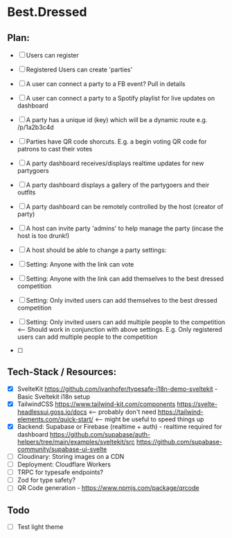 # Best.Dressed

## Plan:

- [ ] Users can register
- [ ] Registered Users can create 'parties'
- [ ] A user can connect a party to a FB event? Pull in details
- [ ] A user can connect a party to a Spotify playlist for live updates on dashboard
- [ ] A party has a unique id (key) which will be a dynamic route e.g. /p/1a2b3c4d
- [ ] Parties have QR code shorcuts. E.g. a begin voting QR code for patrons to cast their votes
- [ ] A party dashboard receives/displays realtime updates for new partygoers
- [ ] A party dashboard displays a gallery of the partygoers and their outfits
- [ ] A party dashboard can be remotely controlled by the host (creator of party)
- [ ] A host can invite party 'admins' to help manage the party (incase the host is too drunk!)

- [ ] A host should be able to change a party settings:
- [ ] Setting: Anyone with the link can vote
- [ ] Setting: Anyone with the link can add themselves to the best dressed competition
- [ ] Setting: Only invited users can add themselves to the best dressed competition
- [ ] Setting: Only invited users can add multiple people to the competition <-- Should work in conjunction with above settings. E.g. Only registered users can add multiple people to the competition
- [ ]

## Tech-Stack / Resources:

- [x] SvelteKit
      https://github.com/ivanhofer/typesafe-i18n-demo-sveltekit - Basic Sveltekit i18n setup
- [x] TailwindCSS
      https://www.tailwind-kit.com/components
      https://svelte-headlessui.goss.io/docs <-- probably don't need
      https://tailwind-elements.com/quick-start/ <-- might be useful to speed things up
- [x] Backend: Supabase or Firebase (realtime + auth) - realtime required for dashboard
      https://github.com/supabase/auth-helpers/tree/main/examples/sveltekit/src
      https://github.com/supabase-community/supabase-ui-svelte
- [ ] Cloudinary: Storing images on a CDN
- [ ] Deployment: Cloudflare Workers
- [ ] TRPC for typesafe endpoints?
- [ ] Zod for type safety?
- [ ] QR Code generation - https://www.npmjs.com/package/qrcode

## Todo

- [ ] Test light theme
